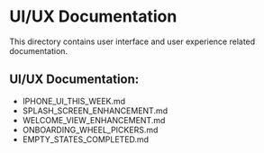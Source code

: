 # UI/UX Documentation

This directory contains user interface and user experience related documentation.

## UI/UX Documentation:
- IPHONE_UI_THIS_WEEK.md
- SPLASH_SCREEN_ENHANCEMENT.md
- WELCOME_VIEW_ENHANCEMENT.md
- ONBOARDING_WHEEL_PICKERS.md
- EMPTY_STATES_COMPLETED.md
